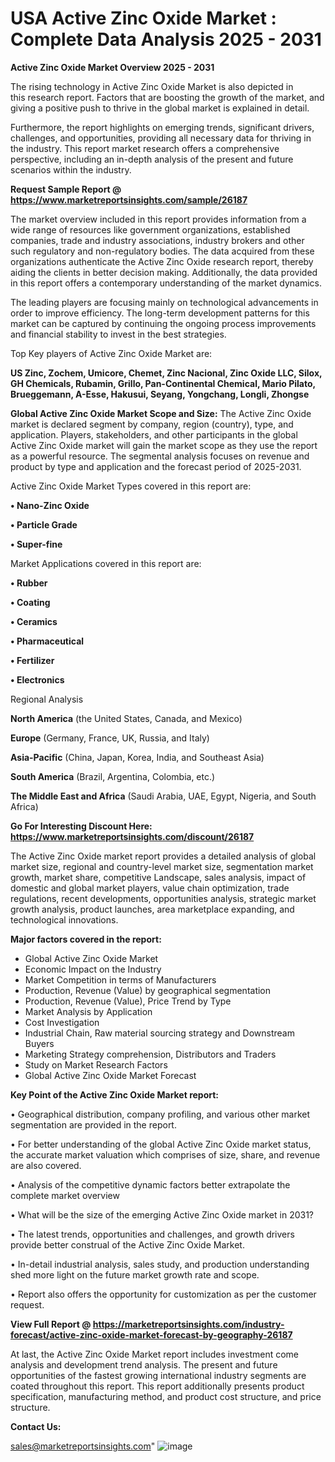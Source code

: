 # USA Active Zinc Oxide Market : Complete Data Analysis 2025 - 2031

<Strong> Active Zinc Oxide Market Overview 2025 - 2031</strong>

The rising technology in Active Zinc Oxide Market is also depicted in this research report. Factors that are boosting the growth of the market, and giving a positive push to thrive in the global market is explained in detail.

Furthermore, the report highlights on emerging trends, significant drivers, challenges, and opportunities, providing all necessary data for thriving in the industry. This report market research offers a comprehensive perspective, including an in-depth analysis of the present and future scenarios within the industry.

<strong>Request Sample Report @ <a href=https://www.marketreportsinsights.com/sample/26187>https://www.marketreportsinsights.com/sample/26187</a></strong>

The market overview included in this report provides information from a wide range of resources like government organizations, established companies, trade and industry associations, industry brokers and other such regulatory and non-regulatory bodies. The data acquired from these organizations authenticate the Active Zinc Oxide research report, thereby aiding the clients in better decision making. Additionally, the data provided in this report offers a contemporary understanding of the market dynamics.

The leading players are focusing mainly on technological advancements in order to improve efficiency. The long-term development patterns for this market can be captured by continuing the ongoing process improvements and financial stability to invest in the best strategies.

Top Key players of Active Zinc Oxide Market are:

<strong>US Zinc, Zochem, Umicore, Chemet, Zinc Nacional, Zinc Oxide LLC, Silox, GH Chemicals, Rubamin, Grillo, Pan-Continental Chemical, Mario Pilato, Brueggemann, A-Esse, Hakusui, Seyang, Yongchang, Longli, Zhongse</strong>

<strong><b>Global Active Zinc Oxide Market Scope and Size:</b></strong>
The Active Zinc Oxide market is declared segment by company, region (country), type, and application. Players, stakeholders, and other participants in the global Active Zinc Oxide market will gain the market scope as they use the report as a powerful resource. The segmental analysis focuses on revenue and product by type and application and the forecast period of 2025-2031.

Active Zinc Oxide Market Types covered in this report are:

<strong>• Nano-Zinc Oxide

• Particle Grade

• Super-fine</strong>

Market Applications covered in this report are:

<strong>• Rubber

• Coating

• Ceramics

• Pharmaceutical

• Fertilizer

• Electronics</strong> 

Regional Analysis

<strong>North America</strong> (the United States, Canada, and Mexico)

<strong>Europe</strong> (Germany, France, UK, Russia, and Italy)

<strong>Asia-Pacific</strong> (China, Japan, Korea, India, and Southeast Asia)

<strong>South America</strong> (Brazil, Argentina, Colombia, etc.)

<strong>The Middle East and Africa</strong> (Saudi Arabia, UAE, Egypt, Nigeria, and South Africa)

<strong>Go For Interesting Discount Here: <a href=https://www.marketreportsinsights.com/discount/26187>https://www.marketreportsinsights.com/discount/26187</a></strong>

The Active Zinc Oxide market report provides a detailed analysis of global market size, regional and country-level market size, segmentation market growth, market share, competitive Landscape, sales analysis, impact of domestic and global market players, value chain optimization, trade regulations, recent developments, opportunities analysis, strategic market growth analysis, product launches, area marketplace expanding, and technological innovations.

<strong><b>Major factors covered in the report:</b></strong>
<ul>
  <li>Global Active Zinc Oxide Market </li>
  <li>Economic Impact on the Industry</li>
  <li>Market Competition in terms of Manufacturers</li>
  <li>Production, Revenue (Value) by geographical segmentation</li>
  <li>Production, Revenue (Value), Price Trend by Type</li>
  <li>Market Analysis by Application</li>
  <li>Cost Investigation</li>
  <li>Industrial Chain, Raw material sourcing strategy and Downstream Buyers</li>
  <li>Marketing Strategy comprehension, Distributors and Traders</li>
  <li>Study on Market Research Factors</li>
  <li>Global Active Zinc Oxide Market Forecast</li>
</ul>

<strong><b>Key Point of the Active Zinc Oxide Market report:</b></strong>

• Geographical distribution, company profiling, and various other market segmentation are provided in the report.

• For better understanding of the global Active Zinc Oxide market status, the accurate market valuation which comprises of size, share, and revenue are also covered.

• Analysis of the competitive dynamic factors better extrapolate the complete market overview

• What will be the size of the emerging Active Zinc Oxide market in 2031?

• The latest trends, opportunities and challenges, and growth drivers provide better construal of the Active Zinc Oxide Market.

• In-detail industrial analysis, sales study, and production understanding shed more light on the future market growth rate and scope.

• Report also offers the opportunity for customization as per the customer request.

<strong><b>View Full Report @ <a href=https://marketreportsinsights.com/industry-forecast/active-zinc-oxide-market-forecast-by-geography-26187>https://marketreportsinsights.com/industry-forecast/active-zinc-oxide-market-forecast-by-geography-26187</a></b></strong>


At last, the Active Zinc Oxide Market report includes investment come analysis and development trend analysis. The present and future opportunities of the fastest growing international industry segments are coated throughout this report. This report additionally presents product specification, manufacturing method, and product cost structure, and price structure.

<strong>Contact Us:</strong>

sales@marketreportsinsights.com"
![image](https://github.com/user-attachments/assets/b226be3c-d5f0-48d1-bb9e-85fba0650e58)
